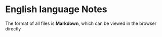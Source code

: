 # English language Notes
The format of all files is __Markdown__, which can be viewed in the browser directly